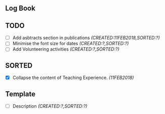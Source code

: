 Log Book
---

## TODO 

* [ ] Add asbtracts section in publications _(CREATED:11FEB2018,SORTED:?)_  
* [ ] Minimise the font size for dates  _(CREATED:?,SORTED:?)_  
* [ ] Add Volunteering activities  _(CREATED:?,SORTED:?)_  

## SORTED
* [x] Collapse the content of Teaching Experience. _(11FEB2018)_


## Template 
* [ ] Description _(CREATED:?,SORTED:?)_  

